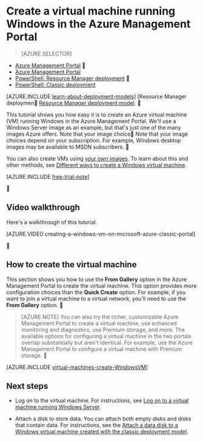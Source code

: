 <properties
	pageTitle="Create a VM running Windows in the Management Portal | Azure"
	description="Create a Windows virtual machine in the Azure Management Portal."
	services="virtual-machines"
	documentationCenter=""
	authors="cynthn"
	manager="timlt"
	editor=""
	tags="azure-service-management"/>

<tags
	ms.service="virtual-machines"
	ms.date="01/06/2016"
	wacn.date=""/>

# Create a virtual machine running Windows in the Azure Management Portal

> [AZURE.SELECTOR]
- [Azure Management Portal](/documentation/articles/virtual-machines-windows-tutorial-classic-portal)

- [Azure Management Portal](/documentation/articles/virtual-machines-windows-tutorial-classic-portal)
- [PowerShell: Resource Manager deployment](/documentation/articles/virtual-machines-deploy-rmtemplates-powershell)

- [PowerShell: Classic deployment](/documentation/articles/virtual-machines-ps-create-preconfigure-windows-vms)

<!-- HHTML comment in to break between the selector and the note in the include below-->

[AZURE.INCLUDE [learn-about-deployment-models](../includes/learn-about-deployment-models-classic-include.md)] [Resource Manager deploymen [Resource Manager deployment model](/documentation/articles/virtual-machines-windows-tutorial-classic-portal). 

This tutorial shows you how easy it is to create an Azure virtual machine (VM) running Windows in the Azure Management Portal. We'll use a Windows Server image as an example, but that's just one of the many images Azure offers. Note that your image choice Note that your image choices depend on your subscription. For example, Windows desktop images may be available to MSDN subscribers. 

You can also create VMs using [your own images](/documentation/articles/virtual-machines-create-upload-vhd-windows-server). To learn about this and other methods, see [Different ways to create a Windows virtual machine](/documentation/articles/virtual-machines-windows-choices-create-vm).

[AZURE.INCLUDE [free-trial-note](../includes/free-trial-note.md)]


## Video walkthrough

Here's a walkthrough of this tutorial.

[AZURE.VIDEO creating-a-windows-vm-on-microsoft-azure-classic-portal]


## <a id="createvirtualmachine"> </a>How to create the virtual machine

This section shows you how to use the **From Gallery** option in the Azure Management Portal to create the virtual machine. This option provides more configuration choices than the **Quick Create** option. For example, if you want to join a virtual machine to a virtual network, you'll need to use the **From Gallery** option.


> [AZURE.NOTE] You can also try the richer, customizable Azure Management Portal to create a virtual machine, use enhanced monitoring and diagnostics, use Premium storage, and more. The available options for configuring a virtual machine in the two portals overlap substantially but aren't identical. For example, use the Azure Management Portal to configure a virtual machine with Premium storage.


[AZURE.INCLUDE [virtual-machines-create-WindowsVM](../includes/virtual-machines-create-windowsvm.md)]

## Next steps

- Log on to the virtual machine. For instructions, see [Log on to a virtual machine running Windows Server](/documentation/articles/virtual-machines-log-on-windows-server).

- Attach a disk to store data. You can attach both empty disks and disks that contain data. For instructions, see the [Attach a data disk to a Windows virtual machine created with the classic deployment model](/documentation/articles/storage-windows-attach-disk).
